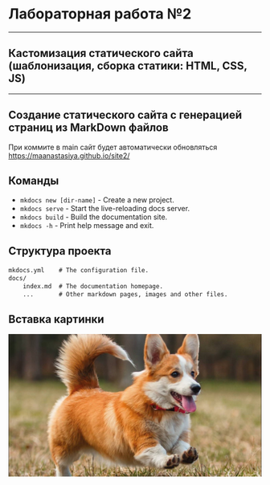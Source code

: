 
# Лабораторная работа №2

-----

## Кастомизация статического сайта (шаблонизация, сборка статики: HTML, CSS, JS)

-----

## Создание статического сайта с генерацией страниц из MarkDown файлов

При коммите в main сайт будет автоматически обновляться https://maanastasiya.github.io/site2/

## Команды

* `mkdocs new [dir-name]` - Create a new project.
* `mkdocs serve` - Start the live-reloading docs server.
* `mkdocs build` - Build the documentation site.
* `mkdocs -h` - Print help message and exit.

## Структура проекта

    mkdocs.yml    # The configuration file.
    docs/
        index.md  # The documentation homepage.
        ...       # Other markdown pages, images and other files.


## Вставка картинки

![picture](./img/dog.jpg)
